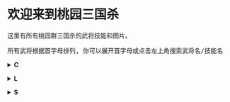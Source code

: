 # 欢迎来到桃园三国杀

这里有所有桃园群三国杀的武将技能和图片。

<pre>所有武将根据首字母排列, 你可以展开首字母或点击左上角搜索武将名/技能名</pre>


<details>
  <summary><strong>C</strong></summary>
    
  [曹操](./pages/曹操.md)
  
</details>

<p></p>
<p></p>

<details>
  <summary><strong>L</strong></summary>
    
  [刘备](./pages/刘备.md)
  
</details>

<p></p>
<p></p>

<details>
  <summary><strong>S</strong></summary>
    
  [孙权](./pages/孙权.md)
  
</details>
